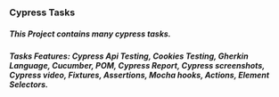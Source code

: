 ### Cypress Tasks

##### This Project contains many cypress tasks.
##### Tasks Features: Cypress Api Testing, Cookies Testing, Gherkin Language, Cucumber, POM, Cypress Report, Cypress screenshots, Cypress video, Fixtures, Assertions, Mocha hooks, Actions, Element Selectors. 
